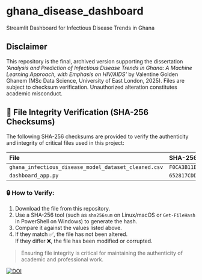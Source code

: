 # ghana_disease_dashboard
Streamlit Dashboard for Infectious Disease Trends in Ghana
## Disclaimer
This repository is the final, archived version supporting the dissertation _'Analysis and Prediction of Infectious Disease Trends in Ghana: A Machine Learning Approach, with Emphasis on HIV/AIDS'_ by Valentine Golden Ghanem (MSc Data Science, University of East London, 2025).
Files are subject to checksum verification. Unauthorized alteration constitutes academic misconduct.
## 📄 File Integrity Verification (SHA-256 Checksums)

The following SHA-256 checksums are provided to verify the authenticity and integrity of critical files used in this project:

| File | SHA-256 Checksum |
|:----|:-----------------|
| `ghana_infectious_disease_model_dataset_cleaned.csv` | `F0CA3B11EAB890A22AEB910AEC2870C2C3E09523349AE1DB3BE2832ADC2DC71` |
| `dashboard_app.py` | `652817CDD1BE012630D86B2071980563D3F0381E1F5BFAA6CE1CD59632AF828F` |

### 🔒 How to Verify:

1. Download the file from this repository.
2. Use a SHA-256 tool (such as `sha256sum` on Linux/macOS or `Get-FileHash` in PowerShell on Windows) to generate the hash.
3. Compare it against the values listed above.
4. If they match ✅, the file has not been altered.  
   If they differ ❌, the file has been modified or corrupted.

> Ensuring file integrity is critical for maintaining the authenticity of academic and professional work.

[![DOI](https://zenodo.org/badge/DOI/10.5281/zenodo.15292209.svg)](https://doi.org/10.5281/zenodo.15292209)


